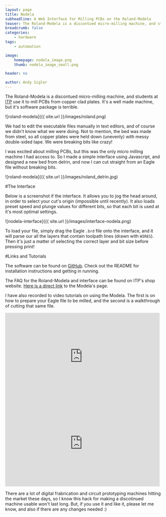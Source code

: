 ```yaml
---
layout: page
title: Nodela
subheadline: A Web Interface for Milling PCBs on the Roland-Modela
teaser: The Roland-Modela is a discontued micro-milling machine, and students at ITP use it to mill PCBs from copper clad plates. It's a well made machine, but it's software package is terrible. So I made a simple interface using Javascript, and designed a new bed from delrin.
breadcrumb: false
categories:
    - hardware
tags:
    - automation

image:
    homepage: nodela_image.png
    thumb: nodela_image_small.png

header: no

author: Andy Sigler
---
```


The Roland-Modela is a discontued micro-milling machine, and students at [ITP](http://itp.nyu.edu) use it to mill PCBs from copper clad plates. It's a well made machine, but it's software package is terrible.

![roland-modela]({{ site.url }}/images/roland.png)

We had to edit the executable files manually in text editors, and of course we didn't know what we were doing. Not to mention, the bed was made from steel, so all copper plates were held down (unevenly) with messy double-sided tape. We were breaking bits like crazy!

I was excited about milling PCBs, but this was the only micro milling machine I had access to. So I made a simple interface using Javascript, and designed a new bed from delrin, and now I can cut straight from an Eagle file without breaking bits.

![roland-modela]({{ site.url }}/images/roland_delrin.jpg)

#The Interface

Below is a screenshot if the interface. It allows you to jog the head around, in order to select your cut's origin (impossible until recently). It also loads preset speed and plunge values for different bits, so that each bit is used at it's most optimal settings.

![nodela-interface]({{ site.url }}/images/interface-nodela.png)

To load your file, simply drag the Eagle `.brd` file onto the interface, and it will parse our all the layers that contain toolpath lines (drawn with `WIRES`). Then it's just a matter of selecting the correct layer and bit size before pressing print!

#Links and Tutorials

The software can be found on [GitHub](http://github.com/andysigler/nodela). Check out the README for installation instructions and getting in running.

The FAQ for the Roland-Modela and interface can be found on ITP's shop website. [Here is a direct link](http://shop.itp.nyu.edu/machines/cnc-milling-machines/roland-modela-mdx-20) to the Modela's page.

I have also recorded to video tutorials on using the Modela. The first is on how to prepare your Eagle file to be milled, and the second is a walkthrough of cutting that same file.

<iframe src="https://player.vimeo.com/video/119003450" width="500" height="281" frameborder="0" webkitallowfullscreen mozallowfullscreen allowfullscreen></iframe>

<iframe src="https://player.vimeo.com/video/119725323" width="500" height="281" frameborder="0" webkitallowfullscreen mozallowfullscreen allowfullscreen></iframe>

There are a lot of digital frabrication and circuit prototyping machines hitting the market these days, so I know this hack for making a discotinued machine usable won't last long. But, if you use it and like it, please let me know, and also if there are any changes needed :)